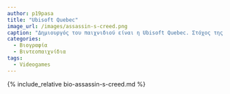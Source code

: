 ```yaml
---
author: p19pasa
title: "Ubisoft Quebec"
image_url: /images/assassin-s-creed.png
caption: "Δημιουργός του παιχνιδιού είναι η Ubisoft Quebec. Στόχος της ήταν η συνέχιση του παιχνιδιού Assassin's Creed Origins, που είχαν δημιουργήσει έναν χρόνο νωρίτερα, το 2017."
categories:
  - Βιογραφία 
  - Βιντεοπαιχνίδια
tags:
  - Videogames
---
```


{% include_relative bio-assassin-s-creed.md %}
